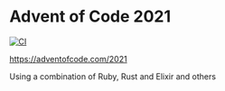 # Advent of Code 2021

[![CI](https://github.com/elixir-lang/elixir/workflows/CI/badge.svg?branch=main)](https://github.com/arturhoo/aoc2021/actions/workflows/ci.yml?query=branch%3Amain++)

https://adventofcode.com/2021

Using a combination of Ruby, Rust and Elixir and others